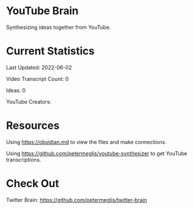 # YouTube Brain
Synthesizing ideas together from YouTube.

# Current Statistics
Last Updated: 2022-06-02

Video Transcript Count: 0

Ideas: 0

YouTube Creators:

# Resources
Using https://obsidian.md to view the files and make connections.

Using https://github.com/petermeglis/youtube-synthesizer to get YouTube transcriptions.

# Check Out
Twitter Brain: https://github.com/petermeglis/twitter-brain
